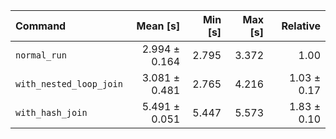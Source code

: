 | Command | Mean [s] | Min [s] | Max [s] | Relative |
|:---|---:|---:|---:|---:|
| `normal_run` | 2.994 ± 0.164 | 2.795 | 3.372 | 1.00 |
| `with_nested_loop_join` | 3.081 ± 0.481 | 2.765 | 4.216 | 1.03 ± 0.17 |
| `with_hash_join` | 5.491 ± 0.051 | 5.447 | 5.573 | 1.83 ± 0.10 |
